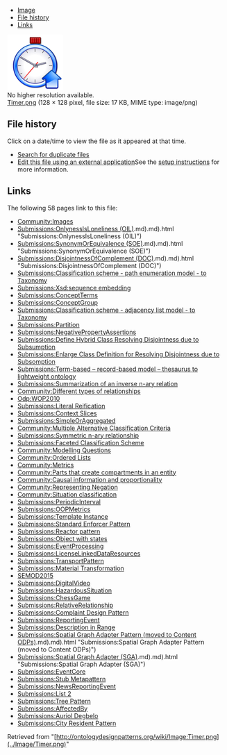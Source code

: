 * [Image](../Image/Timer.png#file)
* [File history](../Image/Timer.png#filehistory)
* [Links](../Image/Timer.png#filelinks)

[![Image:Timer.png](../images/b/bf/Timer.png)](../images/b/bf/Timer.png)  
No higher resolution available.  
[Timer.png](../images/b/bf/Timer.png)‎ (128 × 128 pixel, file size: 17 KB, MIME type: image/png)

## File history

Click on a date/time to view the file as it appeared at that time.



  
* [Search for duplicate files](http://ontologydesignpatterns.org/wiki/Special:FileDuplicateSearch/Timer.png "Special:FileDuplicateSearch/Timer.png")
* [Edit this file using an external application](http://ontologydesignpatterns.org/wiki/index.php?title=Image:Timer.png&action=edit&externaledit=true&mode=file "Image:Timer.png")See the [setup instructions](http://www.mediawiki.org/wiki/Manual:External_editors "http://www.mediawiki.org/wiki/Manual:External_editors") for more information.

## Links



The following 58 pages link to this file:


* [Community:Images](../Community/Images "Community:Images")
* [Submissions:OnlynessIsLoneliness (OIL)](../Submissions/OnlynessIsLoneliness_(OIL)).md).md).html "Submissions:OnlynessIsLoneliness (OIL)")
* [Submissions:SynonymOrEquivalence (SOE)](../Submissions/SynonymOrEquivalence_(SOE)).md).md).html "Submissions:SynonymOrEquivalence (SOE)")
* [Submissions:DisjointnessOfComplement (DOC)](../Submissions/DisjointnessOfComplement_(DOC)).md).md).html "Submissions:DisjointnessOfComplement (DOC)")
* [Submissions:Classification scheme - path enumeration model - to Taxonomy](../Submissions/Classification_scheme_-_path_enumeration_model_-_to_Taxonomy "Submissions:Classification scheme - path enumeration model - to Taxonomy")
* [Submissions:Xsd:sequence embedding](../Submissions/Xsd/sequence_embedding "Submissions:Xsd:sequence embedding")
* [Submissions:ConceptTerms](../Submissions/ConceptTerms "Submissions:ConceptTerms")
* [Submissions:ConceptGroup](../Submissions/ConceptGroup "Submissions:ConceptGroup")
* [Submissions:Classification scheme - adjacency list model - to Taxonomy](../Submissions/Classification_scheme_-_adjacency_list_model_-_to_Taxonomy "Submissions:Classification scheme - adjacency list model - to Taxonomy")
* [Submissions:Partition](../Submissions/Partition "Submissions:Partition")
* [Submissions:NegativePropertyAssertions](../Submissions/NegativePropertyAssertions "Submissions:NegativePropertyAssertions")
* [Submissions:Define Hybrid Class Resolving Disjointness due to Subsumption](../Submissions/Define_Hybrid_Class_Resolving_Disjointness_due_to_Subsumption "Submissions:Define Hybrid Class Resolving Disjointness due to Subsumption")
* [Submissions:Enlarge Class Definition for Resolving Disjointness due to Subsomption](../Submissions/Enlarge_Class_Definition_for_Resolving_Disjointness_due_to_Subsomption "Submissions:Enlarge Class Definition for Resolving Disjointness due to Subsomption")
* [Submissions:Term-based – record-based model – thesaurus to lightweight ontology](http://ontologydesignpatterns.org/wiki/Submissions:Term-based_%E2%80%93_record-based_model_%E2%80%93_thesaurus_to_lightweight_ontology "Submissions:Term-based – record-based model – thesaurus to lightweight ontology")
* [Submissions:Summarization of an inverse n-ary relation](../Submissions/Summarization_of_an_inverse_n-ary_relation "Submissions:Summarization of an inverse n-ary relation")
* [Community:Different types of relationships](../Community/Different_types_of_relationships "Community:Different types of relationships")
* [Odp:WOP2010](../Odp/WOP2010 "Odp:WOP2010")
* [Submissions:Literal Reification](../Submissions/Literal_Reification "Submissions:Literal Reification")
* [Submissions:Context Slices](../Submissions/Context_Slices "Submissions:Context Slices")
* [Submissions:SimpleOrAggregated](../Submissions/SimpleOrAggregated "Submissions:SimpleOrAggregated")
* [Community:Multiple Alternative Classification Criteria](../Community/Multiple_Alternative_Classification_Criteria "Community:Multiple Alternative Classification Criteria")
* [Submissions:Symmetric n-ary relationship](../Submissions/Symmetric_n-ary_relationship "Submissions:Symmetric n-ary relationship")
* [Submissions:Faceted Classification Scheme](../Submissions/Faceted_Classification_Scheme "Submissions:Faceted Classification Scheme")
* [Community:Modelling Questions](../Community/Modelling_Questions "Community:Modelling Questions")
* [Community:Ordered Lists](../Community/Ordered_Lists "Community:Ordered Lists")
* [Community:Metrics](../Community/Metrics "Community:Metrics")
* [Community:Parts that create compartments in an entity](../Community/Parts_that_create_compartments_in_an_entity "Community:Parts that create compartments in an entity")
* [Community:Causal information and proportionality](../Community/Causal_information_and_proportionality "Community:Causal information and proportionality")
* [Community:Representing Negation](../Community/Representing_Negation "Community:Representing Negation")
* [Community:Situation classification](../Community/Situation_classification "Community:Situation classification")
* [Submissions:PeriodicInterval](../Submissions/PeriodicInterval "Submissions:PeriodicInterval")
* [Submissions:OOPMetrics](../Submissions/OOPMetrics "Submissions:OOPMetrics")
* [Submissions:Template Instance](../Submissions/Template_Instance "Submissions:Template Instance")
* [Submissions:Standard Enforcer Pattern](../Submissions/Standard_Enforcer_Pattern "Submissions:Standard Enforcer Pattern")
* [Submissions:Reactor pattern](../Submissions/Reactor_pattern "Submissions:Reactor pattern")
* [Submissions:Object with states](../Submissions/Object_with_states "Submissions:Object with states")
* [Submissions:EventProcessing](../Submissions/EventProcessing "Submissions:EventProcessing")
* [Submissions:LicenseLinkedDataResources](../Submissions/LicenseLinkedDataResources "Submissions:LicenseLinkedDataResources")
* [Submissions:TransportPattern](../Submissions/TransportPattern "Submissions:TransportPattern")
* [Submissions:Material Transformation](../Submissions/Material_Transformation "Submissions:Material Transformation")
* [SEMOD2015](../SEMOD2015 "SEMOD2015")
* [Submissions:DigitalVideo](../Submissions/DigitalVideo "Submissions:DigitalVideo")
* [Submissions:HazardousSituation](../Submissions/HazardousSituation "Submissions:HazardousSituation")
* [Submissions:ChessGame](../Submissions/ChessGame "Submissions:ChessGame")
* [Submissions:RelativeRelationship](../Submissions/RelativeRelationship "Submissions:RelativeRelationship")
* [Submissions:Complaint Design Pattern](../Submissions/Complaint_Design_Pattern "Submissions:Complaint Design Pattern")
* [Submissions:ReportingEvent](../Submissions/ReportingEvent "Submissions:ReportingEvent")
* [Submissions:Description in Range](../Submissions/Description_in_Range "Submissions:Description in Range")
* [Submissions:Spatial Graph Adapter Pattern (moved to Content ODPs)](../Submissions/Spatial_Graph_Adapter_Pattern_(moved_to_Content_ODPs)).md).md).html "Submissions:Spatial Graph Adapter Pattern (moved to Content ODPs)")
* [Submissions:Spatial Graph Adapter (SGA)](../Submissions/Spatial_Graph_Adapter_(SGA)).md).md).html "Submissions:Spatial Graph Adapter (SGA)")
* [Submissions:EventCore](../Submissions/EventCore "Submissions:EventCore")
* [Submissions:Stub Metapattern](../Submissions/Stub_Metapattern "Submissions:Stub Metapattern")
* [Submissions:NewsReportingEvent](../Submissions/NewsReportingEvent "Submissions:NewsReportingEvent")
* [Submissions:List 2](../Submissions/List_2 "Submissions:List 2")
* [Submissions:Tree Pattern](../Submissions/Tree_Pattern "Submissions:Tree Pattern")
* [Submissions:AffectedBy](../Submissions/AffectedBy "Submissions:AffectedBy")
* [Submissions:Auriol Degbelo](../Submissions/Auriol_Degbelo "Submissions:Auriol Degbelo")
* [Submissions:City Resident Pattern](../Submissions/City_Resident_Pattern "Submissions:City Resident Pattern")


Retrieved from "[http://ontologydesignpatterns.org/wiki/Image:Timer.png](../Image/Timer.png)"